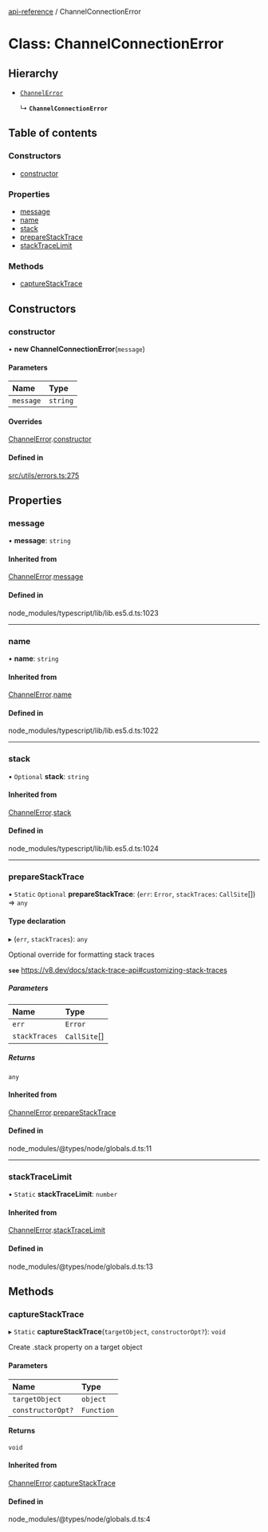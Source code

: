 [api-reference](../README.md) / ChannelConnectionError

# Class: ChannelConnectionError

## Hierarchy

- [`ChannelError`](ChannelError.md)

  ↳ **`ChannelConnectionError`**

## Table of contents

### Constructors

- [constructor](ChannelConnectionError.md#constructor)

### Properties

- [message](ChannelConnectionError.md#message)
- [name](ChannelConnectionError.md#name)
- [stack](ChannelConnectionError.md#stack)
- [prepareStackTrace](ChannelConnectionError.md#preparestacktrace)
- [stackTraceLimit](ChannelConnectionError.md#stacktracelimit)

### Methods

- [captureStackTrace](ChannelConnectionError.md#capturestacktrace)

## Constructors

### constructor

• **new ChannelConnectionError**(`message`)

#### Parameters

| Name | Type |
| :------ | :------ |
| `message` | `string` |

#### Overrides

[ChannelError](ChannelError.md).[constructor](ChannelError.md#constructor)

#### Defined in

[src/utils/errors.ts:275](https://github.com/unicorndomaingr/aepp-sdk-js-ts/blob/e06cc9f0/src/utils/errors.ts#L275)

## Properties

### message

• **message**: `string`

#### Inherited from

[ChannelError](ChannelError.md).[message](ChannelError.md#message)

#### Defined in

node_modules/typescript/lib/lib.es5.d.ts:1023

___

### name

• **name**: `string`

#### Inherited from

[ChannelError](ChannelError.md).[name](ChannelError.md#name)

#### Defined in

node_modules/typescript/lib/lib.es5.d.ts:1022

___

### stack

• `Optional` **stack**: `string`

#### Inherited from

[ChannelError](ChannelError.md).[stack](ChannelError.md#stack)

#### Defined in

node_modules/typescript/lib/lib.es5.d.ts:1024

___

### prepareStackTrace

▪ `Static` `Optional` **prepareStackTrace**: (`err`: `Error`, `stackTraces`: `CallSite`[]) => `any`

#### Type declaration

▸ (`err`, `stackTraces`): `any`

Optional override for formatting stack traces

**`see`** https://v8.dev/docs/stack-trace-api#customizing-stack-traces

##### Parameters

| Name | Type |
| :------ | :------ |
| `err` | `Error` |
| `stackTraces` | `CallSite`[] |

##### Returns

`any`

#### Inherited from

[ChannelError](ChannelError.md).[prepareStackTrace](ChannelError.md#preparestacktrace)

#### Defined in

node_modules/@types/node/globals.d.ts:11

___

### stackTraceLimit

▪ `Static` **stackTraceLimit**: `number`

#### Inherited from

[ChannelError](ChannelError.md).[stackTraceLimit](ChannelError.md#stacktracelimit)

#### Defined in

node_modules/@types/node/globals.d.ts:13

## Methods

### captureStackTrace

▸ `Static` **captureStackTrace**(`targetObject`, `constructorOpt?`): `void`

Create .stack property on a target object

#### Parameters

| Name | Type |
| :------ | :------ |
| `targetObject` | `object` |
| `constructorOpt?` | `Function` |

#### Returns

`void`

#### Inherited from

[ChannelError](ChannelError.md).[captureStackTrace](ChannelError.md#capturestacktrace)

#### Defined in

node_modules/@types/node/globals.d.ts:4
